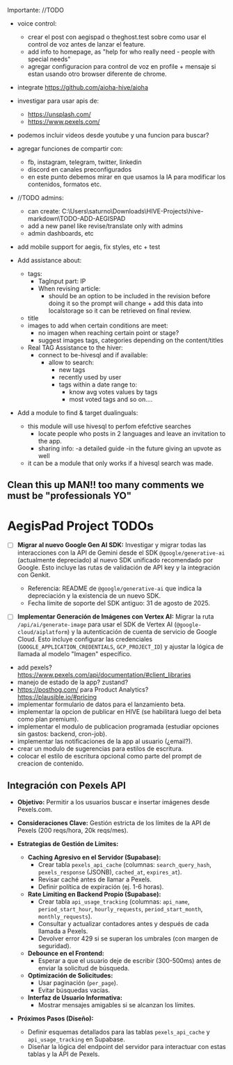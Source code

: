 Importante: //TODO

- voice control:

  - crear el post con aegispad o theghost.test sobre como usar el control de voz antes de lanzar el feature.
  - add info to homepage, as "help for who really need - people with special needs"
  - agregar configuracion para control de voz en profile + mensaje si estan usando otro browser diferente de chrome.

- integrate https://github.com/aioha-hive/aioha

- investigar para usar apis de:

  - https://unsplash.com/
  - https://www.pexels.com/

- podemos incluir videos desde youtube y una funcion para buscar?

- agregar funciones de compartir con:

  - fb, instagram, telegram, twitter, linkedin
  - discord en canales preconfigurados
  - en este punto debemos mirar en que usamos la IA para modificar los contenidos, formatos etc.

- //TODO admins:

  - can create: C:\Users\saturno\Downloads\HIVE-Projects\hive-markdown\TODO-ADD-AEGISPAD
  - add a new panel like revise/translate only with admins
  - admin dashboards, etc

- add mobile support for aegis, fix styles, etc + test

- Add assistance about:

  - tags:
    - TagInput part: IP
    - When revising article:
      - should be an option to be included in the revision before doing it so the prompt will change + add this data into localstorage so it can be retrieved on final review.
  - title
  - images to add when certain conditions are meet:
    - no imagen when reaching certain point or stage?
    - suggest images tags, categories depending on the content/titles
  - Real TAG Assistance to the hiver:
    - connect to be-hivesql and if available:
      - allow to search:
        - new tags
        - recently used by user
        - tags within a date range to:
          - know avg votes values by tags
          - most voted tags and so on....

- Add a module to find & target dualinguals:
  - this module will use hivesql to perfom efefctive searches
    - locate people who posts in 2 languages and leave an invitation to the app.
    - sharing info:
      -a detailed guide
      -in the future giving an upvote as well
  - it can be a module that only works if a hivesql search was made.

## Clean this up MAN!! too many comments we must be "professionals YO"

# AegisPad Project TODOs

- [ ] **Migrar al nuevo Google Gen AI SDK:** Investigar y migrar todas las interacciones con la API de Gemini desde el SDK `@google/generative-ai` (actualmente depreciado) al nuevo SDK unificado recomendado por Google. Esto incluye las rutas de validación de API key y la integración con Genkit.

  - Referencia: README de `@google/generative-ai` que indica la depreciación y la existencia de un nuevo SDK.
  - Fecha límite de soporte del SDK antiguo: 31 de agosto de 2025.

- [ ] **Implementar Generación de Imágenes con Vertex AI:** Migrar la ruta `/api/ai/generate-image` para usar el SDK de Vertex AI (`@google-cloud/aiplatform`) y la autenticación de cuenta de servicio de Google Cloud. Esto incluye configurar las credenciales (`GOOGLE_APPLICATION_CREDENTIALS`, `GCP_PROJECT_ID`) y ajustar la lógica de llamada al modelo "Imagen" específico.
- add pexels? https://www.pexels.com/api/documentation/#client_libraries
- manejo de estado de la app? zustand?
- https://posthog.com/ para Product Analytics? https://plausible.io/#pricing
- implementar formulario de datos para el lanzamiento beta.
- implementar la opcion de publicar en HIVE (se habilitará luego del beta como plan premium).
- implementar el modulo de publicacion programada (estudiar opciones sin gastos: backend, cron-job).
- implementar las notificaciones de la app al usuario (¿email?).
- crear un modulo de sugerencias para estilos de escritura.
- colocar el estilo de escritura opcional como parte del prompt de creacion de contenido.

## Integración con Pexels API

- **Objetivo:** Permitir a los usuarios buscar e insertar imágenes desde Pexels.com.
- **Consideraciones Clave:** Gestión estricta de los límites de la API de Pexels (200 reqs/hora, 20k reqs/mes).

- **Estrategias de Gestión de Límites:**
  - **Caching Agresivo en el Servidor (Supabase):**
    - Crear tabla `pexels_api_cache` (columnas: `search_query_hash`, `pexels_response` (JSONB), `cached_at`, `expires_at`).
    - Revisar caché antes de llamar a Pexels.
    - Definir política de expiración (ej. 1-6 horas).
  - **Rate Limiting en Backend Propio (Supabase):**
    - Crear tabla `api_usage_tracking` (columnas: `api_name`, `period_start_hour`, `hourly_requests`, `period_start_month`, `monthly_requests`).
    - Consultar y actualizar contadores antes y después de cada llamada a Pexels.
    - Devolver error 429 si se superan los umbrales (con margen de seguridad).
  - **Debounce en el Frontend:**
    - Esperar a que el usuario deje de escribir (300-500ms) antes de enviar la solicitud de búsqueda.
  - **Optimización de Solicitudes:**
    - Usar paginación (`per_page`).
    - Evitar búsquedas vacías.
  - **Interfaz de Usuario Informativa:**
    - Mostrar mensajes amigables si se alcanzan los límites.
- **Próximos Pasos (Diseño):**
  - Definir esquemas detallados para las tablas `pexels_api_cache` y `api_usage_tracking` en Supabase.
  - Diseñar la lógica del endpoint del servidor para interactuar con estas tablas y la API de Pexels.
